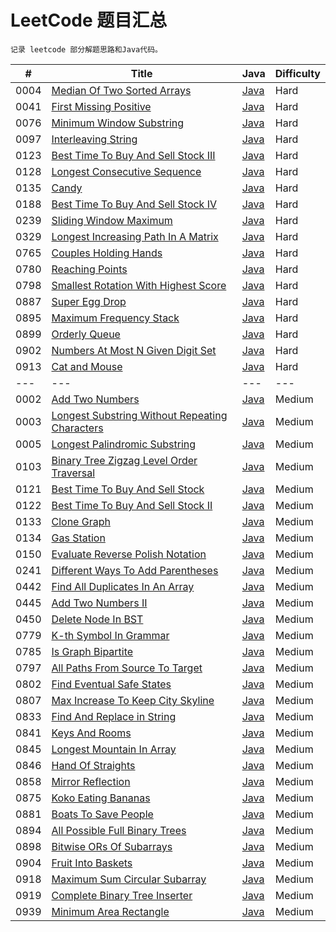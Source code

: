 
# LeetCode 题目汇总

`记录 leetcode 部分解题思路和Java代码。`

| # | Title | Java | Difficulty |
| --- | ----- | -------- | ---------- |
| 0004 | [Median Of Two Sorted Arrays](https://leetcode.com/problems/median-of-two-sorted-arrays/) | [Java](./src/main/java/me/meet/leetcode/hard/MedianOfTwoSortedArrays.java) | Hard |
| 0041 | [First Missing Positive](https://leetcode.com/problems/first-missing-positive/) | [Java](./src/main/java/me/meet/leetcode/hard/FirstMissingPositive.java) | Hard |
| 0076 | [Minimum Window Substring](https://leetcode.com/problems/minimum-window-substring/) | [Java](./src/main/java/me/meet/leetcode/hard/MinimumWindowSubsequence.java) | Hard |
| 0097 | [Interleaving String](https://leetcode.com/problems/interleaving-string/) | [Java](./src/main/java/me/meet/leetcode/hard/InterleavingString.java) | Hard |
| 0123 | [Best Time To Buy And Sell Stock III](https://leetcode.com/problems/best-time-to-buy-and-sell-stock-iii/) | [Java](./src/main/java/me/meet/leetcode/hard/BestTimeToBuyAndSellStockIII.java) | Hard |
| 0128 | [Longest Consecutive Sequence](https://leetcode.com/problems/longest-consecutive-sequence/) | [Java](./src/main/java/me/meet/leetcode/hard/LongestConsecutiveSequence.java) | Hard |
| 0135 | [Candy](https://leetcode.com/problems/candy/) | [Java](./src/main/java/me/meet/leetcode/hard/Candy.java) | Hard |
| 0188 | [Best Time To Buy And Sell Stock IV](https://leetcode.com/problems/best-time-to-buy-and-sell-stock-iv/) | [Java](./src/main/java/me/meet/leetcode/hard/BestTimeToBuyAndSellStockIV.java) | Hard |
| 0239 | [Sliding Window Maximum](https://leetcode.com/problems/sliding-window-maximum/) | [Java](./src/main/java/me/meet/leetcode/hard/SlidingWindowMaximum.java) | Hard |
| 0329 | [Longest Increasing Path In A Matrix](https://leetcode.com/problems/longest-increasing-path-in-a-matrix/) | [Java](./src/main/java/me/meet/leetcode/hard/LongestIncreasingPathInAMatrix.java) | Hard |
| 0765 | [Couples Holding Hands](https://leetcode.com/problems/couples-holding-hands/) | [Java](./src/main/java/me/meet/leetcode/hard/CouplesHoldingHands.java) | Hard |
| 0780 | [Reaching Points](https://leetcode.com/problems/reaching-points/) | [Java](./src/main/java/me/meet/leetcode/hard/ReachingPoints.java) | Hard |
| 0798 | [Smallest Rotation With Highest Score](https://leetcode.com/problems/smallest-rotation-with-highest-score/) | [Java](./src/main/java/me/meet/leetcode/hard/SmallestRotationWithHighestScore.java) | Hard |
| 0887 | [Super Egg Drop](https://leetcode.com/problems/super-egg-drop/) | [Java](./src/main/java/me/meet/leetcode/hard/SuperEggDrop.java) | Hard |
| 0895 | [Maximum Frequency Stack](https://leetcode.com/problems/maximum-frequency-stack/) | [Java](./src/main/java/me/meet/leetcode/hard/MaximumFrequencyStack.java) | Hard |
| 0899 | [Orderly Queue](https://leetcode.com/problems/orderly-queue/) | [Java](./src/main/java/me/meet/leetcode/hard/OrderlyQueue.java) | Hard |
| 0902 | [Numbers At Most N Given Digit Set](https://leetcode.com/problems/numbers-at-most-n-given-digit-set/) | [Java](./src/main/java/me/meet/leetcode/hard/NumbersAtMostNGivenDigitSet.java) | Hard |
| 0913 | [Cat and Mouse](https://leetcode.com/problems/cat-and-mouse/) | [Java](./src/main/java/me/meet/leetcode/hard/CatAndMouse.java) | Hard |
| --- | --- | --- | --- |
| 0002 | [Add Two Numbers](https://leetcode.com/problems/add-two-numbers/) | [Java](./src/main/java/me/meet/leetcode/medium/AddTwoNumbers.java) | Medium |
| 0003 | [Longest Substring Without Repeating Characters](https://leetcode.com/problems/longest-substring-without-repeating-characters/) | [Java](./src/main/java/me/meet/leetcode/medium/LongestSubstringWithoutRepeatingCharacters.java) | Medium |
| 0005 | [Longest Palindromic Substring](https://leetcode.com/problems/longest-palindromic-substring/) | [Java](./src/main/java/me/meet/leetcode/medium/LongestPalindromicSubstring.java) | Medium |
| 0103 | [Binary Tree Zigzag Level Order Traversal](https://leetcode.com/problems/binary-tree-zigzag-level-order-traversal/) | [Java](./src/main/java/me/meet/leetcode/medium/BinaryTreeZigzagLevelOrderTraversal.java) | Medium |
| 0121 | [Best Time To Buy And Sell Stock](https://leetcode.com/problems/best-time-to-buy-and-sell-stock/) | [Java](./src/main/java/me/meet/leetcode/medium/BestTimeToBuyAndSellStock.java) | Medium |
| 0122 | [Best Time To Buy And Sell Stock II](https://leetcode.com/problems/best-time-to-buy-and-sell-stock-ii/) | [Java](./src/main/java/me/meet/leetcode/medium/BestTimeToBuyAndSellStockII.java) | Medium |
| 0133 | [Clone Graph](https://leetcode.com/problems/clone-graph/) | [Java](./src/main/java/me/meet/leetcode/medium/CloneGraph.java) | Medium |
| 0134 | [Gas Station](https://leetcode.com/problems/gas-station/) | [Java](./src/main/java/me/meet/leetcode/medium/GasStation.java) | Medium |
| 0150 | [Evaluate Reverse Polish Notation](https://leetcode.com/problems/evaluate-reverse-polish-notation/) | [Java](./src/main/java/me/meet/leetcode/medium/EvaluateReversePolishNotation.java) | Medium |
| 0241 | [Different Ways To Add Parentheses](https://leetcode.com/problems/different-ways-to-add-parentheses/) | [Java](./src/main/java/me/meet/leetcode/medium/DifferentWaysToAddParentheses.java) | Medium |
| 0442 | [Find All Duplicates In An Array](https://leetcode.com/problems/find-all-duplicates-in-an-array/) | [Java](./src/main/java/me/meet/leetcode/medium/FindAllDuplicatesInAnArray.java) | Medium |
| 0445 | [Add Two Numbers II](https://leetcode.com/problems/add-two-numbers-ii/) | [Java](./src/main/java/me/meet/leetcode/medium/AddTwoNumbersII.java) | Medium |
| 0450 | [Delete Node In BST](https://leetcode.com/problems/delete-node-in-a-bst/) | [Java](./src/main/java/me/meet/leetcode/medium/DeleteNodeInBST.java) | Medium |
| 0779 | [K-th Symbol In Grammar](https://leetcode.com/problems/k-th-symbol-in-grammar/) | [Java](./src/main/java/me/meet/leetcode/medium/KthSymbolInGrammar.java) | Medium |
| 0785 | [Is Graph Bipartite](https://leetcode.com/problems/is-graph-bipartite/) | [Java](./src/main/java/me/meet/leetcode/medium/IsGraphBipartite.java) | Medium |
| 0797 | [All Paths From Source To Target](https://leetcode.com/problems/all-paths-from-source-to-target/) | [Java](./src/main/java/me/meet/leetcode/medium/AllPathsFromSourceToTarget.java) | Medium |
| 0802 | [Find Eventual Safe States](https://leetcode.com/problems/find-eventual-safe-states/) | [Java](./src/main/java/me/meet/leetcode/medium/FindEventualSafeStates.java) | Medium |
| 0807 | [Max Increase To Keep City Skyline](https://leetcode.com/problems/find-eventual-safe-states/) | [Java](./src/main/java/me/meet/leetcode/medium/MaxIncreaseToKeepCitySkyline.java) | Medium |
| 0833 | [Find And Replace in String](https://leetcode.com/problems/find-and-replace-in-string/) | [Java](./src/main/java/me/meet/leetcode/medium/FindAndReplaceInString.java) | Medium |
| 0841 | [Keys And Rooms](https://leetcode.com/problems/keys-and-rooms/) | [Java](./src/main/java/me/meet/leetcode/medium/KeysAndRooms.java) | Medium |
| 0845 | [Longest Mountain In Array](https://leetcode.com/problems/longest-mountain-in-array/) | [Java](./src/main/java/me/meet/leetcode/medium/LongestMountainInArray.java) | Medium |
| 0846 | [Hand Of Straights](https://leetcode.com/problems/hand-of-straights/) | [Java](./src/main/java/me/meet/leetcode/medium/HandOfStraights.java) | Medium |
| 0858 | [Mirror Reflection](https://leetcode.com/problems/mirror-reflection/) | [Java](./src/main/java/me/meet/leetcode/medium/MirrorReflection.java) | Medium |
| 0875 | [Koko Eating Bananas](https://leetcode.com/problems/koko-eating-bananas/) | [Java](./src/main/java/me/meet/leetcode/medium/KokoEatingBananas.java) | Medium |
| 0881 | [Boats To Save People](https://leetcode.com/problems/boats-to-save-people/) | [Java](./src/main/java/me/meet/leetcode/medium/BoatsToSavePeople.java) | Medium |
| 0894 | [All Possible Full Binary Trees](https://leetcode.com/problems/all-possible-full-binary-trees/) | [Java](./src/main/java/me/meet/leetcode/medium/AllPossibleFullBinaryTrees.java) | Medium |
| 0898 | [Bitwise ORs Of Subarrays](https://leetcode.com/problems/bitwise-ors-of-subarrays/) | [Java](./src/main/java/me/meet/leetcode/medium/BitwiseORsOfSubarrays.java) | Medium |
| 0904 | [Fruit Into Baskets](https://leetcode.com/problems/fruit-into-baskets/) | [Java](./src/main/java/me/meet/leetcode/medium/FruitIntoBaskets.java) | Medium |
| 0918 | [Maximum Sum Circular Subarray](https://leetcode.com/problems/maximum-sum-circular-subarray/) | [Java](./src/main/java/me/meet/leetcode/medium/MaximumSumCircularSubarray.java) | Medium |
| 0919 | [Complete Binary Tree Inserter](https://leetcode.com/problems/complete-binary-tree-inserter/) | [Java](./src/main/java/me/meet/leetcode/medium/CompleteBinaryTreeInserter.java) | Medium |
| 0939 | [Minimum Area Rectangle](https://leetcode.com/problems/minimum-area-rectangle/) | [Java](./src/main/java/me/meet/leetcode/medium/MinimumAreaRectangle.java) | Medium |
